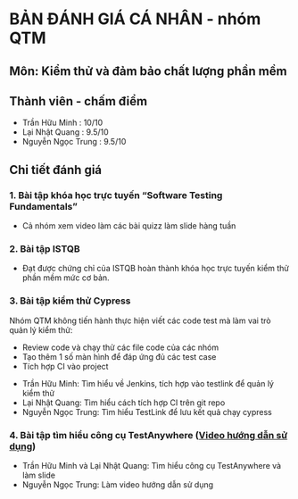 # BẢN ĐÁNH GIÁ CÁ NHÂN - nhóm QTM
## Môn: Kiểm thử và đảm bảo chất lượng phần mềm
## Thành viên - chấm điểm
- Trần Hữu Minh : 10/10
- Lại Nhật Quang : 9.5/10
- Nguyễn Ngọc Trung : 9.5/10
## Chi tiết đánh giá
### 1. Bài tập khóa học trực tuyến “Software Testing Fundamentals”
- Cả nhóm xem video làm các bài quizz làm slide hàng tuần
### 2. Bài tập ISTQB
- Đạt được chứng chỉ của ISTQB hoàn thành khóa học trực tuyến kiểm thử phần mềm mức cơ bản.
### 3. Bài tập kiểm thử Cypress
Nhóm QTM không tiến hành thực hiện viết các code test mà làm vai trò quản lý kiểm thử:
- Review code và chạy thử các file code của các nhóm
- Tạo thêm 1 số màn hình để đáp ứng đủ các test case
- Tích hợp CI vào project
+ Trần Hữu Minh: Tìm hiểu về Jenkins, tích hợp vào testlink để quản lý kiểm thử
+ Lại Nhật Quang: Tìm hiểu cách tích hợp CI trên git repo
+ Nguyễn Ngọc Trung: Tìm hiểu TestLink để lưu kết quả chạy cypress
### 4. Bài tập tìm hiểu công cụ TestAnywhere ([Video hướng dẫn sử dụng](https://www.youtube.com/watch?v=nt3lGzHARis))
- Trần Hữu Minh và Lại Nhật Quang: Tìm hiểu công cụ TestAnywhere và làm slide
- Nguyễn Ngọc Trung: Làm video hướng dẫn sử dụng
